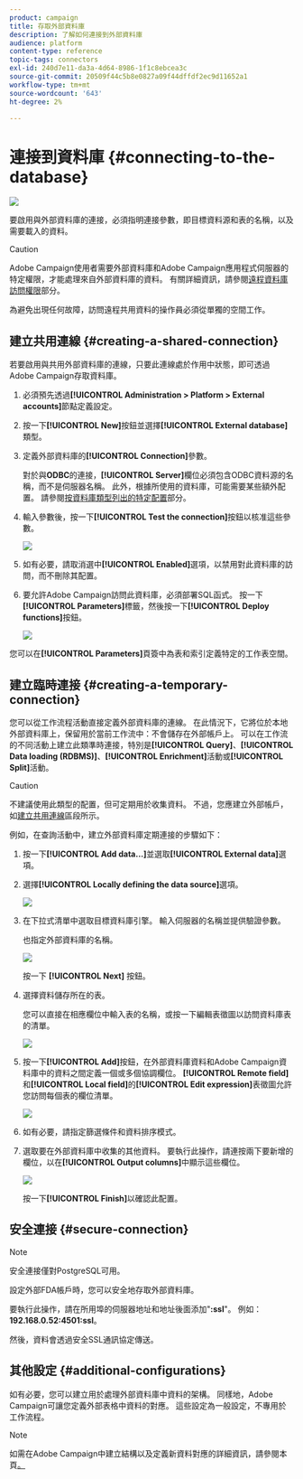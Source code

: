 ```yaml
---
product: campaign
title: 存取外部資料庫
description: 了解如何連接到外部資料庫
audience: platform
content-type: reference
topic-tags: connectors
exl-id: 240d7e11-da3a-4d64-8986-1f1c8ebcea3c
source-git-commit: 20509f44c5b8e0827a09f44dffdf2ec9d11652a1
workflow-type: tm+mt
source-wordcount: '643'
ht-degree: 2%

---
```


# 連接到資料庫 {#connecting-to-the-database}

![](../../assets/v7-only.svg)

要啟用與外部資料庫的連接，必須指明連接參數，即目標資料源和表的名稱，以及需要載入的資料。

>[!CAUTION]
>
>Adobe Campaign使用者需要外部資料庫和Adobe Campaign應用程式伺服器的特定權限，才能處理來自外部資料庫的資料。 有關詳細資訊，請參閱[遠程資料庫訪問權限](../../installation/using/remote-database-access-rights.md)部分。
>
>為避免出現任何故障，訪問遠程共用資料的操作員必須從單獨的空間工作。

## 建立共用連線 {#creating-a-shared-connection}

若要啟用與共用外部資料庫的連線，只要此連線處於作用中狀態，即可透過Adobe Campaign存取資料庫。

1. 必須預先透過&#x200B;**[!UICONTROL Administration > Platform > External accounts]**&#x200B;節點定義設定。
1. 按一下&#x200B;**[!UICONTROL New]**&#x200B;按鈕並選擇&#x200B;**[!UICONTROL External database]**&#x200B;類型。
1. 定義外部資料庫的&#x200B;**[!UICONTROL Connection]**&#x200B;參數。

   對於與&#x200B;**ODBC**&#x200B;的連接，**[!UICONTROL Server]**&#x200B;欄位必須包含ODBC資料源的名稱，而不是伺服器名稱。 此外，根據所使用的資料庫，可能需要某些額外配置。 請參閱[按資料庫類型列出的特定配置](../../installation/using/configure-fda.md)部分。

1. 輸入參數後，按一下&#x200B;**[!UICONTROL Test the connection]**&#x200B;按鈕以核准這些參數。

   ![](assets/wf-external-account-create.png)

1. 如有必要，請取消選中&#x200B;**[!UICONTROL Enabled]**&#x200B;選項，以禁用對此資料庫的訪問，而不刪除其配置。
1. 要允許Adobe Campaign訪問此資料庫，必須部署SQL函式。 按一下&#x200B;**[!UICONTROL Parameters]**&#x200B;標籤，然後按一下&#x200B;**[!UICONTROL Deploy functions]**&#x200B;按鈕。

   ![](assets/wf-external-account-functions.png)

您可以在&#x200B;**[!UICONTROL Parameters]**&#x200B;頁簽中為表和索引定義特定的工作表空間。

## 建立臨時連接 {#creating-a-temporary-connection}

您可以從工作流程活動直接定義外部資料庫的連線。 在此情況下，它將位於本地外部資料庫上，保留用於當前工作流中：不會儲存在外部帳戶上。 可以在工作流的不同活動上建立此類準時連接，特別是&#x200B;**[!UICONTROL Query]**、**[!UICONTROL Data loading (RDBMS)]**、**[!UICONTROL Enrichment]**&#x200B;活動或&#x200B;**[!UICONTROL Split]**&#x200B;活動。

>[!CAUTION]
>
>不建議使用此類型的配置，但可定期用於收集資料。 不過，您應建立外部帳戶，如[建立共用連線](#creating-a-shared-connection)區段所示。

例如，在查詢活動中，建立外部資料庫定期連接的步驟如下：

1. 按一下&#x200B;**[!UICONTROL Add data...]**&#x200B;並選取&#x200B;**[!UICONTROL External data]**&#x200B;選項。
1. 選擇&#x200B;**[!UICONTROL Locally defining the data source]**&#x200B;選項。

   ![](assets/wf_add_data_local_external_data.png)

1. 在下拉式清單中選取目標資料庫引擎。 輸入伺服器的名稱並提供驗證參數。

   也指定外部資料庫的名稱。

   ![](assets/wf_add_data_local_external_data_param.png)

   按一下 **[!UICONTROL Next]** 按鈕。

1. 選擇資料儲存所在的表。

   您可以直接在相應欄位中輸入表的名稱，或按一下編輯表徵圖以訪問資料庫表的清單。

   ![](assets/wf_add_data_local_external_data_select_table.png)

1. 按一下&#x200B;**[!UICONTROL Add]**&#x200B;按鈕，在外部資料庫資料和Adobe Campaign資料庫中的資料之間定義一個或多個協調欄位。 **[!UICONTROL Remote field]**&#x200B;和&#x200B;**[!UICONTROL Local field]**&#x200B;的&#x200B;**[!UICONTROL Edit expression]**&#x200B;表徵圖允許您訪問每個表的欄位清單。

   ![](assets/wf_add_data_local_external_data_join.png)

1. 如有必要，請指定篩選條件和資料排序模式。
1. 選取要在外部資料庫中收集的其他資料。 要執行此操作，請連按兩下要新增的欄位，以在&#x200B;**[!UICONTROL Output columns]**&#x200B;中顯示這些欄位。

   ![](assets/wf_add_data_local_external_data_select.png)

   按一下&#x200B;**[!UICONTROL Finish]**&#x200B;以確認此配置。

## 安全連接 {#secure-connection}

>[!NOTE]
>
>安全連接僅對PostgreSQL可用。

設定外部FDA帳戶時，您可以安全地存取外部資料庫。

要執行此操作，請在所用埠的伺服器地址和地址後面添加&quot;**:ssl**&quot;。 例如：**192.168.0.52:4501:ssl**。

然後，資料會透過安全SSL通訊協定傳送。

## 其他設定 {#additional-configurations}

如有必要，您可以建立用於處理外部資料庫中資料的架構。 同樣地，Adobe Campaign可讓您定義外部表格中資料的對應。 這些設定為一般設定，不專用於工作流程。

>[!NOTE]
>
>如需在Adobe Campaign中建立結構以及定義新資料對應的詳細資訊，請參閱本頁[。](../../configuration/using/about-schema-edition.md)
